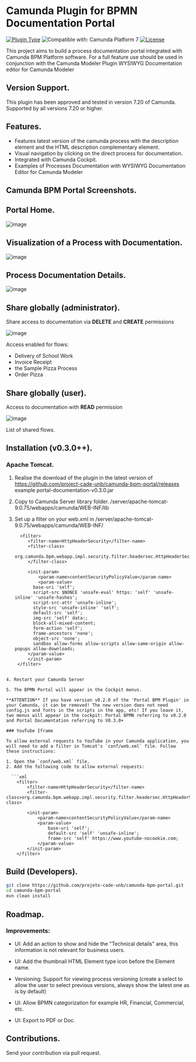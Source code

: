 # Camunda Plugin for BPMN Documentation Portal

[![Plugin Type](<https://img.shields.io/badge/Plugin_Type-BPMN_(Camunda_Platform_7)-orange.svg>)](#) ![Compatible with: Camunda Platform 7](https://img.shields.io/badge/Compatible%20with-Camunda%20Platform%207-26d07c) [![License](https://img.shields.io/badge/License-Apache%202.0-blue.svg)](https://opensource.org/licenses/Apache-2.0)

This project aims to build a process documentation portal integrated with Camunda BPM Platform software. For a full feature use should be used in conjunction with the Camunda Modeler Plugin WYSIWYG Documentation editor for Camunda Modeler

## Version Support.
This plugin has been approved and tested in version 7.20 of Camunda. Supported by all versions 7.20 or higher.

## Features.

- Features latest version of the camunda process with the description element and the HTML description complementary element.
- Visual navigation by clicking on the direct process for documentation.
- Integrated with Camunda Cockpit.
- Examples of Processes Documentation with WYSIWYG Documentation Editor for Camunda Modeler

## Camunda BPM Portal Screenshots.

## Portal Home.
![image](./samples/img/screenshot_home_camunda-bpm_portal.png)

## Visualization of a Process with Documentation.

![image](./samples/img/screenshot_processo_camunda_bpm_portal.png)

## Process Documentation Details.

![image](./samples/img/screenshot-details-camunda-bpm_portal.png)

## Share globally (administrator).
Share access to documentation via **DELETE** and **CREATE** permissions

![image](./samples/img/screenshot-share-admin-camunda-bpm_portal.png)


Access enabled for flows:
- Delivery of School Work
- Invoice Receipt
- the Sample Pizza Process
- Order Pizza
    
## Share globally (user).

Access to documentation with **READ** permission

![image](./samples/img/screenshot-share-user-camunda-bpm_portal.png)

List of shared flows.

## Installation (v0.3.0++).

### Apache Tomcat.

1. Realise the download of the plugin in the latest version of https://github.com/project-cade-unb/camunda-bpm-portal/releases example portal-documentation-v0.3.0.jar

2. Copy to Camunda Server library folder. /server/apache-tomcat-9.0.75/webapps/camunda/WEB-INF/lib

3. Set up a filter on your web.xml in /server/apache-tomcat-9.0.75/webapps/camunda/WEB-INF/


   ```
     <filter>
        <filter-name>HttpHeaderSecurity</filter-name>
        <filter-class>
            org.camunda.bpm.webapp.impl.security.filter.headersec.HttpHeaderSecurityFilter
        </filter-class>

        <init-param>
            <param-name>contentSecurityPolicyValue</param-name>
            <param-value>
          base-uri 'self';
          script-src $NONCE 'unsafe-eval' https: 'self' 'unsafe-inline' 'unsafe-hashes';
          script-src-attr 'unsafe-inline';
          style-src 'unsafe-inline' 'self';
          default-src 'self';
          img-src 'self' data:;
          block-all-mixed-content;
          form-action 'self';
          frame-ancestors 'none';
          object-src 'none';
          sandbox allow-forms allow-scripts allow-same-origin allow-popups allow-downloads;
        </param-value>
        </init-param>
    </filter>
```

4. Restart your Camunda Server

5. The BPMN Portal will appear in the Cockpit menus.

**ATTENTION** If you have version v0.2.0 of the 'Portal BPM Plugin' in your Camunda, it can be removed! The new version does not need config.js and fonts in the scripts in the app, etc! If you leave it, two menus will appear in the cockpit: Portal BPMN referring to v0.2.0 and Portal Documentation referring to V0.3.0+

### YouTube Iframe

To allow external requests to YouTube in your Camunda application, you will need to add a filter in Tomcat's `conf/web.xml` file. Follow these instructions:

1. Open the `conf/web.xml` file.
2. Add the following code to allow external requests:

  ```xml
    <filter>
        <filter-name>HttpHeaderSecurity</filter-name>
        <filter-class>org.camunda.bpm.webapp.impl.security.filter.headersec.HttpHeaderSecurityFilter</filter-class>

        <init-param>
            <param-name>contentSecurityPolicyValue</param-name>
            <param-value>
                base-uri 'self';
                default-src 'self' 'unsafe-inline';
                frame-src 'self' https://www.youtube-nocookie.com;
            </param-value>
        </init-param>
    </filter>
```

## Build (Developers).

```bash
git clone https://github.com/projeto-cade-unb/camunda-bpm-portal.git
cd camunda-bpm-portal
mvn clean install
```

## Roadmap.

### Improvements:

- UI: Add an action to show and hide the "Technical details" area, this information is not relevant for business users.

- UI: Add the thumbnail HTML Element type icon before the Element name.

- Versioning: Support for viewing process versioning (create a select to allow the user to select previous versions, always show the latest one as is by default)

- UI: Allow BPMN categorization for example HR, Financial, Commercial, etc.

- UI: Export to PDF or Doc.

## Contributions.

Send your contribution via pull request.
